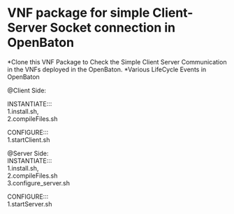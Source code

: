 # VNF package for simple Client-Server Socket connection in OpenBaton

*Clone this VNF Package to Check the Simple Client Server Communication in the VNFs deployed in the OpenBaton.
*Various LifeCycle Events in OpenBaton 

@Client Side: 

INSTANTIATE::: <br>
1.install.sh,<br>
2.compileFiles.sh <br>

CONFIGURE:::<br>
1.startClient.sh <br>


@Server Side: <br>
INSTANTIATE::: <br>
1.install.sh, <br>
2.compileFiles.sh  <br>
3.configure_server.sh  <br>

CONFIGURE:::  <br>
1.startServer.sh <br>

<br>


